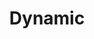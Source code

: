 ---
layout: prefab
title: Dynamic
data_file: Dynamic
parent: Prefabs
nav_exclude: true
search_exclude: false
---